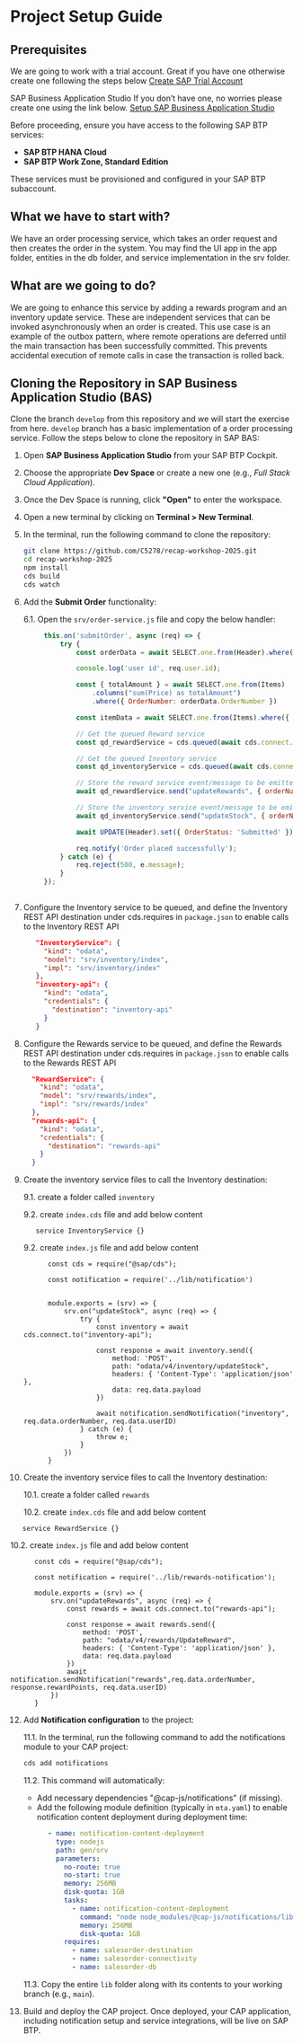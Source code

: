 # Project Setup Guide

## Prerequisites

We are going to work with a trial account. Great if you have one otherwise create one following the steps below
[Create SAP Trial Account](https://developers.sap.com/tutorials/hcp-create-trial-account.html)

SAP Business Application Studio
If you don’t have one, no worries please create one using the link below.
[Setup SAP Business Application Studio](https://developers.sap.com/tutorials/appstudio-onboarding.html)

Before proceeding, ensure you have access to the following SAP BTP services:

- **SAP BTP HANA Cloud**
- **SAP BTP Work Zone, Standard Edition**

These services must be provisioned and configured in your SAP BTP subaccount.

## What we have to start with?
We have an order processing service, which takes an order request and then creates the order in the system. 
You may find the UI app in the app folder, entities in the db folder, and service implementation in the srv folder.

## What are we going to do?
We are going to enhance this service by adding a rewards program and an inventory update service. These are independent services that can be invoked asynchronously when an order is created.
This use case is an example of the outbox pattern, where remote operations are deferred until the main transaction has been successfully committed. This prevents accidental execution of remote calls in case the transaction is rolled back.

## Cloning the Repository in SAP Business Application Studio (BAS)

Clone the branch `develop` from this repository and we will start the exercise from here. `develop` branch has a basic implementation of a order processing service.
Follow the steps below to clone the repository in SAP BAS:

1. Open **SAP Business Application Studio** from your SAP BTP Cockpit.

2. Choose the appropriate **Dev Space** or create a new one (e.g., _Full Stack Cloud Application_).

3. Once the Dev Space is running, click **"Open"** to enter the workspace.

4. Open a new terminal by clicking on **Terminal > New Terminal**.

5. In the terminal, run the following command to clone the repository:

   ```bash
   git clone https://github.com/C5278/recap-workshop-2025.git
   cd recap-workshop-2025
   npm install
   cds build
   cds watch

6. Add the **Submit Order** functionality:

   6.1. Open the `srv/order-service.js` file and copy the below handler:

   ```javascript
        this.on('submitOrder', async (req) => {
            try {
                const orderData = await SELECT.one.from(Header).where({ ID: req.params[0].ID });

                console.log('user id', req.user.id);

                const { totalAmount } = await SELECT.one.from(Items)
                    .columns("sum(Price) as totalAmount")
                    .where({ OrderNumber: orderData.OrderNumber })

                const itemData = await SELECT.one.from(Items).where({ Header_ID: req.params[0].ID });

                // Get the queued Reward service
                const qd_rewardService = cds.queued(await cds.connect.to("RewardService"));

                // Get the queued Inventory service
                const qd_inventoryService = cds.queued(await cds.connect.to("InventoryService"));

                // Store the reward service event/message to be emitted after the transaction with the required data
                await qd_rewardService.send("updateRewards", { orderNumber: orderData.OrderNumber, userID: req.user.id, payload: { customerID: orderData.Customer_ID, purchaseAmount: totalAmount } });

                // Store the inventory service event/message to be emitted after the transaction with the required data
                await qd_inventoryService.send("updateStock", { orderNumber: orderData.OrderNumber, userID: req.user.id, payload: { productID: itemData.Product_ID, quantityPurchased: itemData.Quantity } });

                await UPDATE(Header).set({ OrderStatus: 'Submitted' }).where({ ID: req.params[0].ID });

                req.notify('Order placed successfully');
            } catch (e) {
                req.reject(500, e.message);
            }
        });
      

7. Configure the Inventory service to be queued, and define the Inventory REST API destination under cds.requires in `package.json` to enable calls to the Inventory REST API

   ```json
      "InventoryService": {
        "kind": "odata",
        "model": "srv/inventory/index",
        "impl": "srv/inventory/index"
      },
      "inventory-api": {
        "kind": "odata",
        "credentials": {
          "destination": "inventory-api"
        }
      }
   ```     

8.  Configure the Rewards service to be queued, and define the Rewards REST API destination under cds.requires in `package.json` to enable calls to the Rewards REST API

    ```json
      "RewardService": {
        "kind": "odata",
        "model": "srv/rewards/index",
        "impl": "srv/rewards/index"
      },
      "rewards-api": {
        "kind": "odata",
        "credentials": {
          "destination": "rewards-api"
        }
      }
    ```   

9. Create the inventory service files to call the Inventory destination:

    9.1. create a folder called `inventory`

    9.2. create `index.cds` file and add below content

   ```
      service InventoryService {}
   ```
   9.2. create `index.js` file and add below content

   ```
         const cds = require("@sap/cds");

         const notification = require('../lib/notification')


         module.exports = (srv) => {
             srv.on("updateStock", async (req) => {
                 try {
                     const inventory = await cds.connect.to("inventory-api");
         
                     const response = await inventory.send({
                         method: 'POST',
                         path: "odata/v4/inventory/updateStock",
                         headers: { 'Content-Type': 'application/json' },
                         data: req.data.payload
                     })
         
                     await notification.sendNotification("inventory", req.data.orderNumber, req.data.userID)
                 } catch (e) {
                     throw e;
                 }
             })
         }
   ```

10. Create the inventory service files to call the Inventory destination:

    10.1. create a folder called `rewards`

    10.2. create `index.cds` file and add below content

   ```
      service RewardService {}
   ```
   10.2. create `index.js` file and add below content

   ```
         const cds = require("@sap/cds");

         const notification = require('../lib/rewards-notification');
         
         module.exports = (srv) => {
             srv.on("updateRewards", async (req) => {
                 const rewards = await cds.connect.to("rewards-api");
         
                 const response = await rewards.send({
                     method: 'POST',
                     path: "odata/v4/rewards/UpdateReward",
                     headers: { 'Content-Type': 'application/json' },
                     data: req.data.payload
                 })
                 await notification.sendNotification("rewards",req.data.orderNumber, response.rewardPoints, req.data.userID)
             })
         }
   ```

12. Add **Notification configuration** to the project:

    11.1. In the terminal, run the following command to add the notifications module to your CAP project:
           
    ```bash
    cds add notifications            
    ```
    11.2. This command will automatically:

    - Add necessary dependencies "@cap-js/notifications" (if missing).
    - Add the following module definition (typically in `mta.yaml`) to enable notification content deployment during deployment time:

    ```yaml
          - name: notification-content-deployment
            type: nodejs
            path: gen/srv
            parameters:
              no-route: true
              no-start: true
              memory: 256MB
              disk-quota: 1GB
              tasks:
                - name: notification-content-deployment
                  command: "node node_modules/@cap-js/notifications/lib/content-deployment.js"
                  memory: 256MB
                  disk-quota: 1GB
              requires:
                - name: salesorder-destination
                - name: salesorder-connectivity
                - name: salesorder-db
    ```
    11.3. Copy the entire `lib` folder along with its contents to your working branch (e.g., `main`). 

13. Build and deploy the CAP project. Once deployed, your CAP application, including notification setup and service integrations, will be live on SAP BTP.
